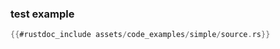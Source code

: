### test example

```rust
{{#rustdoc_include assets/code_examples/simple/source.rs}}
```
<div class="flex-container vis_block" style="position:relative; margin-left:-75px; margin-right:-75px; display: none;">
  <object type="image/svg+xml" class="vis code_panel" data="assets/code_examples/simple/vis_code.svg"></object>
  <object type="image/svg+xml" class="vis tl_panel" data="assets/code_examples/simple/vis_timeline.svg" style="width: auto;" onmouseenter="helpers('vis')"></object>
</div>
